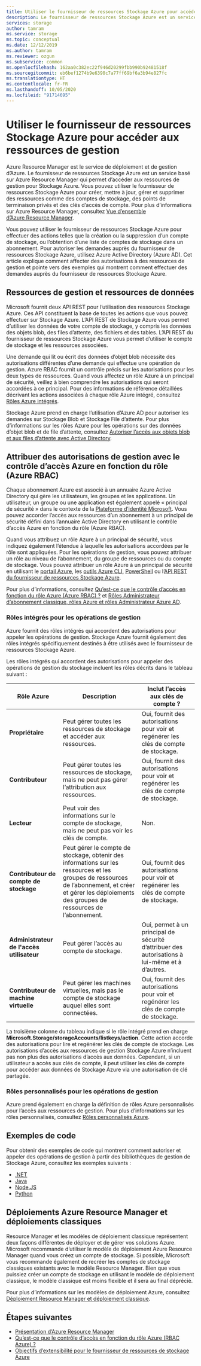 ```yaml
---
title: Utiliser le fournisseur de ressources Stockage Azure pour accéder aux ressources de gestion
description: Le fournisseur de ressources Stockage Azure est un service qui permet d’accéder aux ressources de gestion pour Stockage Azure. Vous pouvez utiliser le fournisseur de ressources Stockage Azure pour créer, mettre à jour, gérer et supprimer des ressources comme des comptes de stockage, des points de terminaison privés et des clés d’accès de compte.
services: storage
author: tamram
ms.service: storage
ms.topic: conceptual
ms.date: 12/12/2019
ms.author: tamram
ms.reviewer: ozgun
ms.subservice: common
ms.openlocfilehash: 162aa0c382ec22f946d20299fbb990b92481518f
ms.sourcegitcommit: eb6bef1274b9e6390c7a77ff69bf6a3b94e827fc
ms.translationtype: HT
ms.contentlocale: fr-FR
ms.lasthandoff: 10/05/2020
ms.locfileid: "91714695"
---
```

# <a name="use-the-azure-storage-resource-provider-to-access-management-resources"></a>Utiliser le fournisseur de ressources Stockage Azure pour accéder aux ressources de gestion

Azure Resource Manager est le service de déploiement et de gestion d’Azure. Le fournisseur de ressources Stockage Azure est un service basé sur Azure Resource Manager qui permet d’accéder aux ressources de gestion pour Stockage Azure. Vous pouvez utiliser le fournisseur de ressources Stockage Azure pour créer, mettre à jour, gérer et supprimer des ressources comme des comptes de stockage, des points de terminaison privés et des clés d’accès de compte. Pour plus d’informations sur Azure Resource Manager, consultez [Vue d’ensemble d’Azure Resource Manager](/azure/azure-resource-manager/resource-group-overview).

Vous pouvez utiliser le fournisseur de ressources Stockage Azure pour effectuer des actions telles que la création ou la suppression d’un compte de stockage, ou l’obtention d’une liste de comptes de stockage dans un abonnement. Pour autoriser les demandes auprès du fournisseur de ressources Stockage Azure, utilisez Azure Active Directory (Azure AD). Cet article explique comment affecter des autorisations à des ressources de gestion et pointe vers des exemples qui montrent comment effectuer des demandes auprès du fournisseur de ressources Stockage Azure.

## <a name="management-resources-versus-data-resources"></a>Ressources de gestion et ressources de données

Microsoft fournit deux API REST pour l’utilisation des ressources Stockage Azure. Ces API constituent la base de toutes les actions que vous pouvez effectuer sur Stockage Azure. L’API REST de Stockage Azure vous permet d’utiliser les données de votre compte de stockage, y compris les données des objets blob, des files d’attente, des fichiers et des tables. L’API REST du fournisseur de ressources Stockage Azure vous permet d’utiliser le compte de stockage et les ressources associées.

Une demande qui lit ou écrit des données d’objet blob nécessite des autorisations différentes d’une demande qui effectue une opération de gestion. Azure RBAC fournit un contrôle précis sur les autorisations pour les deux types de ressources. Quand vous affectez un rôle Azure à un principal de sécurité, veillez à bien comprendre les autorisations qui seront accordées à ce principal. Pour des informations de référence détaillées décrivant les actions associées à chaque rôle Azure intégré, consultez [Rôles Azure intégrés](../../role-based-access-control/built-in-roles.md).

Stockage Azure prend en charge l’utilisation d’Azure AD pour autoriser les demandes sur Stockage Blob et Stockage File d’attente. Pour plus d’informations sur les rôles Azure pour les opérations sur des données d’objet blob et de file d’attente, consultez [Autoriser l’accès aux objets blob et aux files d’attente avec Active Directory](storage-auth-aad.md).

## <a name="assign-management-permissions-with-azure-role-based-access-control-azure-rbac"></a>Attribuer des autorisations de gestion avec le contrôle d’accès Azure en fonction du rôle (Azure RBAC)

Chaque abonnement Azure est associé à un annuaire Azure Active Directory qui gère les utilisateurs, les groupes et les applications. Un utilisateur, un groupe ou une application est également appelé « principal de sécurité » dans le contexte de la [Plateforme d’identité Microsoft](/azure/active-directory/develop/). Vous pouvez accorder l’accès aux ressources d’un abonnement à un principal de sécurité défini dans l’annuaire Active Directory en utilisant le contrôle d’accès Azure en fonction du rôle (Azure RBAC).

Quand vous attribuez un rôle Azure à un principal de sécurité, vous indiquez également l’étendue à laquelle les autorisations accordées par le rôle sont appliquées. Pour les opérations de gestion, vous pouvez attribuer un rôle au niveau de l’abonnement, du groupe de ressources ou du compte de stockage. Vous pouvez attribuer un rôle Azure à un principal de sécurité en utilisant le [portail Azure](https://portal.azure.com/), les [outils Azure CLI](../../cli-install-nodejs.md), [PowerShell](/powershell/azure/) ou l’[API REST du fournisseur de ressources Stockage Azure](/rest/api/storagerp).

Pour plus d’informations, consultez [Qu’est-ce que le contrôle d’accès en fonction du rôle Azure (Azure RBAC) ?](../../role-based-access-control/overview.md) et [Rôles Administrateur d’abonnement classique, rôles Azure et rôles Administrateur Azure AD](../../role-based-access-control/rbac-and-directory-admin-roles.md).

### <a name="built-in-roles-for-management-operations"></a>Rôles intégrés pour les opérations de gestion

Azure fournit des rôles intégrés qui accordent des autorisations pour appeler les opérations de gestion. Stockage Azure fournit également des rôles intégrés spécifiquement destinés à être utilisés avec le fournisseur de ressources Stockage Azure.

Les rôles intégrés qui accordent des autorisations pour appeler des opérations de gestion du stockage incluent les rôles décrits dans le tableau suivant :

|    Rôle Azure    |    Description    |    Inclut l’accès aux clés de compte ?    |
|---------------------------------|------------------------------------------------------------------------------------------------------------------------------------------------------------------------|---------------------------------------------------------------------------------------|
| **Propriétaire** | Peut gérer toutes les ressources de stockage et accéder aux ressources.  | Oui, fournit des autorisations pour voir et regénérer les clés de compte de stockage. |
| **Contributeur**  | Peut gérer toutes les ressources de stockage, mais ne peut pas gérer l’attribution aux ressources. | Oui, fournit des autorisations pour voir et regénérer les clés de compte de stockage. |
| **Lecteur** | Peut voir des informations sur le compte de stockage, mais ne peut pas voir les clés de compte. | Non. |
| **Contributeur de compte de stockage** | Peut gérer le compte de stockage, obtenir des informations sur les ressources et les groupes de ressources de l’abonnement, et créer et gérer les déploiements des groupes de ressources de l’abonnement. | Oui, fournit des autorisations pour voir et regénérer les clés de compte de stockage. |
| **Administrateur de l'accès utilisateur** | Peut gérer l’accès au compte de stockage.   | Oui, permet à un principal de sécurité d’attribuer des autorisations à lui-même et à d’autres. |
| **Contributeur de machine virtuelle** | Peut gérer les machines virtuelles, mais pas le compte de stockage auquel elles sont connectées.   | Oui, fournit des autorisations pour voir et regénérer les clés de compte de stockage. |

La troisième colonne du tableau indique si le rôle intégré prend en charge **Microsoft.Storage/storageAccounts/listkeys/action**. Cette action accorde des autorisations pour lire et regénérer les clés de compte de stockage. Les autorisations d’accès aux ressources de gestion Stockage Azure n’incluent pas non plus des autorisations d’accès aux données. Cependant, si un utilisateur a accès aux clés de compte, il peut utiliser les clés de compte pour accéder aux données de Stockage Azure via une autorisation de clé partagée.

### <a name="custom-roles-for-management-operations"></a>Rôles personnalisés pour les opérations de gestion

Azure prend également en charge la définition de rôles Azure personnalisés pour l’accès aux ressources de gestion. Pour plus d’informations sur les rôles personnalisés, consultez [Rôles personnalisés Azure](../../role-based-access-control/custom-roles.md).

## <a name="code-samples"></a>Exemples de code

Pour obtenir des exemples de code qui montrent comment autoriser et appeler des opérations de gestion à partir des bibliothèques de gestion de Stockage Azure, consultez les exemples suivants :

- [.NET](https://github.com/Azure-Samples/storage-dotnet-resource-provider-getting-started)
- [Java](https://github.com/Azure-Samples/storage-java-manage-storage-accounts)
- [Node.JS](https://github.com/Azure-Samples/storage-node-resource-provider-getting-started)
- [Python](https://github.com/Azure-Samples/storage-python-manage)

## <a name="azure-resource-manager-versus-classic-deployments"></a>Déploiements Azure Resource Manager et déploiements classiques

Resource Manager et les modèles de déploiement classique représentent deux façons différentes de déployer et de gérer vos solutions Azure. Microsoft recommande d’utiliser le modèle de déploiement Azure Resource Manager quand vous créez un compte de stockage. Si possible, Microsoft vous recommande également de recréer les comptes de stockage classiques existants avec le modèle Resource Manager. Bien que vous puissiez créer un compte de stockage en utilisant le modèle de déploiement classique, le modèle classique est moins flexible et il sera au final déprécié.

Pour plus d’informations sur les modèles de déploiement Azure, consultez [Déploiement Resource Manager et déploiement classique](../../azure-resource-manager/management/deployment-models.md).

## <a name="next-steps"></a>Étapes suivantes

- [Présentation d’Azure Resource Manager](/azure/azure-resource-manager/resource-group-overview)
- [Qu’est-ce que le contrôle d’accès en fonction du rôle Azure (RBAC Azure) ?](../../role-based-access-control/overview.md)
- [Objectifs d’extensibilité pour le fournisseur de ressources de stockage Azure](scalability-targets-resource-provider.md)
